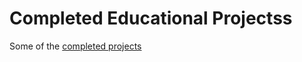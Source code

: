 # Completed Educational Projectss
Some of the [completed projects](https://gashawmg.github.io/see-portfolio/)
